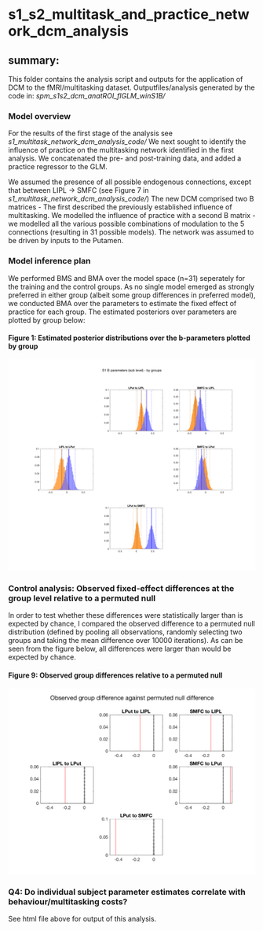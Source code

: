 # s1_s2_multitask_and_practice_network_dcm_analysis

## summary:  
This folder contains the analysis script and outputs for the application of DCM to the fMRI/multitasking
dataset. Outputfiles/analysis generated by the code in: *spm_s1s2_dcm_anatROI_flGLM_winS1B/*

### Model overview
For the results of the first stage of the analysis see *s1_multitask_network_dcm_analysis_code/*
We next sought to identify the influence of practice on the multitasking network identified in the first analysis. We concatenated the pre- and post-training
data, and added a practice regressor to the GLM.

We assumed the presence of all possible endogenous connections, except that between LIPL -> SMFC (see Figure 7 in *s1_multitask_network_dcm_analysis_code/*)
The new DCM comprised two B matrices - The first described the previously established influence of multitasking.
We modelled the influence of practice with a second B matrix - we modelled all the various possible
combinations of modulation to the 5 connections (resulting in 31 possible models).
The network was assumed to be driven by inputs to the Putamen.

### Model inference plan
We performed BMS and BMA over the model space (n=31) seperately for the training and the control groups. As no single model emerged as strongly preferred in either group (albeit some group differences in preferred model), we conducted BMA over the parameters to estimate the fixed effect of practice for each group. The estimated posteriors over parameters are plotted by group below:
 
#### Figure 1: Estimated posterior distributions over the b-parameters plotted by group
![Fig 1: Estimated posterior distributions over the b-parameters plotted by group](../s1s2_mt_practice_dcm_analysis_figs/BMA_b_params_by_grp.png)  

### Control analysis: Observed fixed-effect differences at the group level relative to a permuted null
In order to test whether these differences were statistically larger than is expected by chance, I compared the observed difference to a permuted null distribution (defined by pooling all observations, randomly selecting two groups and taking the mean difference over 10000 iterations). As can be seen from the figure below, all differences were larger than would be expected by chance.

#### Figure 9: Observed group differences relative to a permuted null
![Figure 9: Observed group differences relative to a permuted null)](../s1s2_mt_practice_dcm_analysis_figs/Observed_grp_diff_against_permuted_null.png)


### Q4: Do individual subject parameter estimates correlate with behaviour/multitasking costs?
See html file above for output of this analysis.